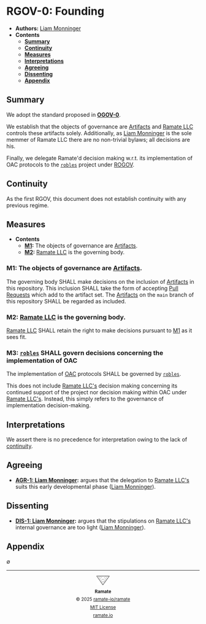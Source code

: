 # RGOV-0: Founding
- **Authors:** [Liam Monninger](mailto:liam@ramate.io)
- **Contents**
    - **[Summary](#summary)**
    - **[Continuity](#continuity)**
    - **[Measures](#measures)**
    - **[Interpretations](#interpretations)**
    - **[Agreeing](#agreeing)**
    - **[Dissenting](#dissenting)**
    - **[Appendix](#appendix)**

## Summary
We adopt the standard proposed in **[OGOV-0](https://github.com/ramate-io/oac/blob/main/ogov/oera-000-000-000-dulan/ogov-000-000-000/README.md)**.

We establish that the objects of governance are [Artifacts](../../../rglo/rera-000-000-000-dulan/rglo-000-000-000-artifact/README.md) and [Ramate LLC](https://www.ramate.io) controls these artifacts solely. Additionally, as [Liam Monninger](mailto:liam@ramate.io) is the sole memmer of Ramate LLC there are no non-trivial bylaws; all decisions are his.

Finally, we delegate Ramate'd decision making w.r.t. its implementation of OAC protocols to the [`robles`](https://github.com/ramate-io/robles) project under [ROGOV](https://github.com/ramate-io/robles/tree/main/rogov).

## Continuity
As the first RGOV, this document does not establish continuity with any previous regime.

## Measures
- **Contents**
    - **[M1](#m1-the-objects-of-governance-are-artifacts):** The objects of governance are [Artifacts](../../../rglo/rera-000-000-000-dulan/rglo-000-000-000-artifact/README.md).
    - **[M2](#m2-ramate-llc-is-the-governing-body):** [Ramate LLC](https://www.ramate.io) is the governing body.

### M1: The objects of governance are [Artifacts](../../../rglo/rera-000-000-000-dulan/rglo-000-000-000-artifact/README.md).
The governing body SHALL make decisions on the inclusion of [Artifacts](../../../rglo/rera-000-000-000-dulan/rglo-000-000-000-artifact/README.md) in this repository. This inclusion SHALL take the form of accepting [Pull Requests](https://docs.github.com/en/pull-requests/collaborating-with-pull-requests/proposing-changes-to-your-work-with-pull-requests/about-pull-requests) which add to the artifact set. The [Artifacts](../../rglo/rera-000-000-000-dulan/rglo-000-000-000-artifact/README.md) on the `main` branch of this repository SHALL be regarded as included.

### M2: [Ramate LLC](https://www.ramate.io) is the governing body.
[Ramate LLC](https://www.ramate.io) SHALL retain the right to make decisions pursuant to [M1](#m1-artifacts-are-the-objects-of-governance) as it sees fit.

### M3: [`robles`](https://github.com/ramate-io/robles) SHALL govern decisions concerning the implementation of OAC
The implementation of [OAC](https://github.com/ramate-io/oac) protocols SHALL be governed by [`robles`](https://github.com/ramate-io/robles).

This does not include [Ramate LLC's](https://www.ramate.io) decision making concerning its continued support of the project nor decision making within OAC under [Ramate LLC's](https://www.ramate.io). Instead, this simply refers to the governance of implementation decision-making.

## Interpretations
We assert there is no precedence for interpretation owing to the lack of [continuity](#continuity).

## Agreeing
- **[AGR-1: Liam Monninger](./agreeing/agr-001-liam-monninger/README.md):** argues that the delegation to [Ramate LLC's](https://www.ramate.io) suits this early developmental phase ([Liam Monninger](mailto:liam@ramate.io)).

## Dissenting
- **[DIS-1: Liam Monninger](./dissenting/dis-001-liam-monninger/README.md):** argues that the stipulations on [Ramate LLC's](https://www.ramate.io) internal governance are too light ([Liam Monninger](mailto:liam@ramate.io)).

## Appendix
$\emptyset$

<!--RAMATE FOOTER: DO NOT REMOVE THIS LINE-->
---

<div align="center">
  <a href="https://github.com/ramate-io/oac">
    <picture>
      <source srcset="/assets/ramate-inverted-transparent.png" media="(prefers-color-scheme: dark)">
      <img height="24" src="/assets/ramate-transparent.png" alt="Ramate"/>
    </picture>
  </a>
  <br/>
  <sub>
    <b>Ramate</b>
    <br/>
    &copy; 2025 <a href="https://github.com/ramate-io/ramate">ramate-io/ramate</a>
    <br/>
    <a href="https://github.com/ramate-io/ramate/blob/main/LICENSE">MIT License</a>
    <br/>
    <a href="https://www.ramate.io">ramate.io</a>
  </sub>
</div>
